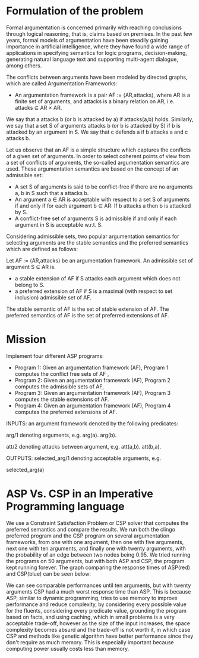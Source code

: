 # Formulation of the problem
Formal argumentation is concerned primarily with reaching conclusions through logical reasoning, that is, claims based on premises. In the past few years, formal models of argumentation have been steadily gaining importance in artificial intelligence, where they have found a wide range of applications in specifying semantics for logic programs, decision-making, generating natural language text and supporting multi-agent dialogue, among others.

The conflicts between arguments have been modeled by directed graphs, which are called Argumentation Frameworks:

- An argumentation framework is a pair AF := ⟨AR,attacks⟩, where AR is a finite set of arguments, and attacks is a binary relation on AR, i.e. attacks ⊆ AR × AR.

We say that a attacks b (or b is attacked by a) if attacks(a,b) holds. Similarly, we say that a set S of arguments attacks b (or b is attacked by S) if b is attacked by an argument in S. We say that c defends a if b attacks a and c attacks b.

Let us observe that an AF is a simple structure which captures the conflicts of a given set of arguments. In order to select coherent points of view from a set of conflicts of arguments, the so-called argumentation semantics are used. These argumentation semantics are based on the concept of an admissible set:

- A set S of arguments is said to be conflict-free if there are no arguments a, b in S such that a attacks b.
- An argument a ∈ AR is acceptable with respect to a set S of arguments if and only if for each argument b ∈ AR: If b attacks a then b is attacked by S.
- A conflict-free set of arguments S is admissible if and only if each argument in S is acceptable w.r.t. S.

Considering admissible sets, two popular argumentation semantics for selecting arguments are the stable semantics and the preferred semantics which are defined as follows:

Let AF := ⟨AR,attacks⟩ be an argumentation framework. An admissible set of argument S ⊆ AR is.
- a stable extension of AF if S attacks each argument which does not belong to S.
- a preferred extension of AF if S is a maximal (with respect to set inclusion) admissible set of AF.

The stable semantic of AF is the set of stable extension of AF. The preferred semantics of AF is the set of preferred extensions of AF.

# Mission 

Implement  four different ASP programs:
- Program 1: Given an argumentation framework (AF), Program 1 computes the  conflict free sets of AF ,
- Program 2: Given an argumentation framework (AF), Program 2 computes the  admissible sets of AF,
- Program 3: Given an argumentation framework (AF), Program 3 computes the  stable extensions of AF.
- Program 4: Given an argumentation framework (AF), Program 4 computes the  preferred extensions of AF.

INPUTS: 
an argument framework denoted by the following predicates:

arg/1 denoting arguments, e.g. 
arg(a). arg(b).

att/2 denoting attacks between argument, e.g.
att(a,b).
att(b,a).

OUTPUTS:
selected_arg/1 denoting acceptable arguments, e.g.

selected_arg(a)

# ASP Vs. CSP in an Imperative Programming language
We use a Constraint Satisfaction Problem or CSP solver that computes the preferred semantics and compare the results. We run both the clingo preferred program and the CSP program on several argumentation frameworks, from one with one argument, then one with five arguments, next one with ten arguments, and finally one with twenty arguments, with the probability of an edge between two nodes being 0.95. We tried running the programs on 50 arguments, but with both ASP and CSP, the program kept running forever. The graph comparing the response times of ASP(red) and CSP(blue) can be seen below:

We can see comparable performances until ten arguments, but with twenty arguments CSP had a much worst response time than ASP. This is because ASP, similar to dynamic programming, tries to use memory to improve performance and reduce complexity, by considering every possible value for the fluents, considering every predicate value, grounding the program based on facts, and using caching, which in small problems is a very acceptable trade-off, however as the size of the input increases, the space complexity becomes absurd and the trade-off is not worth it, in which case CSP and methods like genetic algorithm have better performance since they don't require as much memory. This is especially important because computing power usually costs less than memory.

